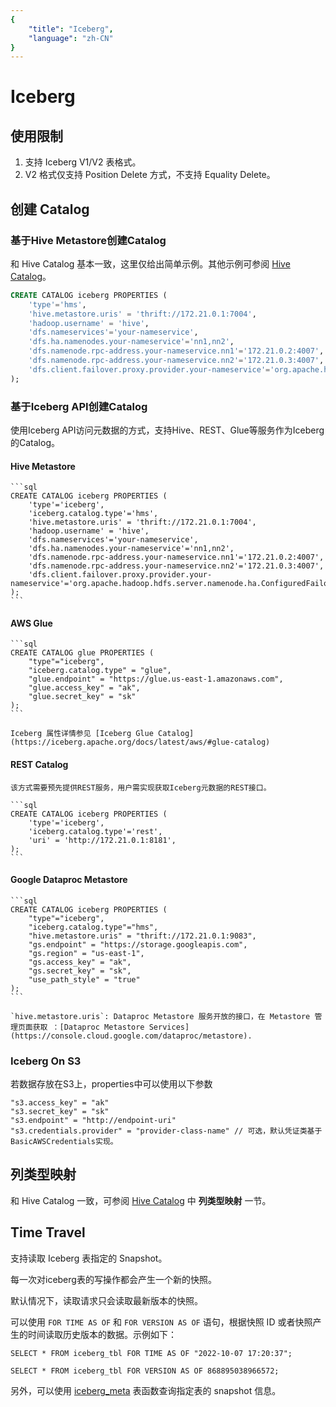 ```yaml
---
{
    "title": "Iceberg",
    "language": "zh-CN"
}
---
```


<!-- 
Licensed to the Apache Software Foundation (ASF) under one
or more contributor license agreements.  See the NOTICE file
distributed with this work for additional information
regarding copyright ownership.  The ASF licenses this file
to you under the Apache License, Version 2.0 (the
"License"); you may not use this file except in compliance
with the License.  You may obtain a copy of the License at

  http://www.apache.org/licenses/LICENSE-2.0

Unless required by applicable law or agreed to in writing,
software distributed under the License is distributed on an
"AS IS" BASIS, WITHOUT WARRANTIES OR CONDITIONS OF ANY
KIND, either express or implied.  See the License for the
specific language governing permissions and limitations
under the License.
-->


# Iceberg

## 使用限制

1. 支持 Iceberg V1/V2 表格式。
2. V2 格式仅支持 Position Delete 方式，不支持 Equality Delete。

## 创建 Catalog

### 基于Hive Metastore创建Catalog

和 Hive Catalog 基本一致，这里仅给出简单示例。其他示例可参阅 [Hive Catalog](./hive.md)。

```sql
CREATE CATALOG iceberg PROPERTIES (
    'type'='hms',
    'hive.metastore.uris' = 'thrift://172.21.0.1:7004',
    'hadoop.username' = 'hive',
    'dfs.nameservices'='your-nameservice',
    'dfs.ha.namenodes.your-nameservice'='nn1,nn2',
    'dfs.namenode.rpc-address.your-nameservice.nn1'='172.21.0.2:4007',
    'dfs.namenode.rpc-address.your-nameservice.nn2'='172.21.0.3:4007',
    'dfs.client.failover.proxy.provider.your-nameservice'='org.apache.hadoop.hdfs.server.namenode.ha.ConfiguredFailoverProxyProvider'
);
```

### 基于Iceberg API创建Catalog

使用Iceberg API访问元数据的方式，支持Hive、REST、Glue等服务作为Iceberg的Catalog。

#### Hive Metastore

    ```sql
    CREATE CATALOG iceberg PROPERTIES (
        'type'='iceberg',
        'iceberg.catalog.type'='hms',
        'hive.metastore.uris' = 'thrift://172.21.0.1:7004',
        'hadoop.username' = 'hive',
        'dfs.nameservices'='your-nameservice',
        'dfs.ha.namenodes.your-nameservice'='nn1,nn2',
        'dfs.namenode.rpc-address.your-nameservice.nn1'='172.21.0.2:4007',
        'dfs.namenode.rpc-address.your-nameservice.nn2'='172.21.0.3:4007',
        'dfs.client.failover.proxy.provider.your-nameservice'='org.apache.hadoop.hdfs.server.namenode.ha.ConfiguredFailoverProxyProvider'
    );
    ```

#### AWS Glue

    ```sql
    CREATE CATALOG glue PROPERTIES (
        "type"="iceberg",
        "iceberg.catalog.type" = "glue",
        "glue.endpoint" = "https://glue.us-east-1.amazonaws.com",
        "glue.access_key" = "ak",
        "glue.secret_key" = "sk"
    );
    ```

    Iceberg 属性详情参见 [Iceberg Glue Catalog](https://iceberg.apache.org/docs/latest/aws/#glue-catalog)

#### REST Catalog

    该方式需要预先提供REST服务，用户需实现获取Iceberg元数据的REST接口。
    
    ```sql
    CREATE CATALOG iceberg PROPERTIES (
        'type'='iceberg',
        'iceberg.catalog.type'='rest',
        'uri' = 'http://172.21.0.1:8181',
    );
    ```

#### Google Dataproc Metastore

    ```sql
    CREATE CATALOG iceberg PROPERTIES (
        "type"="iceberg",
        "iceberg.catalog.type"="hms",
        "hive.metastore.uris" = "thrift://172.21.0.1:9083",
        "gs.endpoint" = "https://storage.googleapis.com",
        "gs.region" = "us-east-1",
        "gs.access_key" = "ak",
        "gs.secret_key" = "sk",
        "use_path_style" = "true"
    );
    ```
    
    `hive.metastore.uris`: Dataproc Metastore 服务开放的接口，在 Metastore 管理页面获取 ：[Dataproc Metastore Services](https://console.cloud.google.com/dataproc/metastore).

### Iceberg On S3

若数据存放在S3上，properties中可以使用以下参数

```
"s3.access_key" = "ak"
"s3.secret_key" = "sk"
"s3.endpoint" = "http://endpoint-uri"
"s3.credentials.provider" = "provider-class-name" // 可选，默认凭证类基于BasicAWSCredentials实现。
```

## 列类型映射

和 Hive Catalog 一致，可参阅 [Hive Catalog](./hive.md) 中 **列类型映射** 一节。

## Time Travel

支持读取 Iceberg 表指定的 Snapshot。

每一次对iceberg表的写操作都会产生一个新的快照。

默认情况下，读取请求只会读取最新版本的快照。

可以使用 `FOR TIME AS OF` 和 `FOR VERSION AS OF` 语句，根据快照 ID 或者快照产生的时间读取历史版本的数据。示例如下：

`SELECT * FROM iceberg_tbl FOR TIME AS OF "2022-10-07 17:20:37";`

`SELECT * FROM iceberg_tbl FOR VERSION AS OF 868895038966572;`

另外，可以使用 [iceberg_meta](../../sql-manual/sql-functions/table-functions/iceberg_meta.md) 表函数查询指定表的 snapshot 信息。

